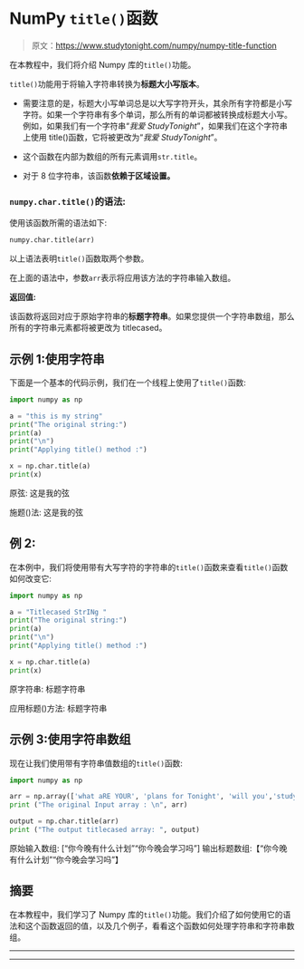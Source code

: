 # NumPy `title()`函数

> 原文：<https://www.studytonight.com/numpy/numpy-title-function>

在本教程中，我们将介绍 Numpy 库的`title()`功能。

`title()`功能用于将输入字符串转换为**标题大小写版本**。

*   需要注意的是，标题大小写单词总是以大写字符开头，其余所有字符都是小写字符。如果一个字符串有多个单词，那么所有的单词都被转换成标题大小写。例如，如果我们有一个字符串“*我爱 StudyTonight*”，如果我们在这个字符串上使用 title()函数，它将被更改为“*我爱 StudyTonight*”。

*   这个函数在内部为数组的所有元素调用`str.title`。

*   对于 8 位字符串，该函数**依赖于区域设置。**

### `numpy.char.title()`的语法:

使用该函数所需的语法如下:

```py
numpy.char.title(arr)
```

以上语法表明`title()`函数取两个参数。

在上面的语法中，参数`arr`表示将应用该方法的字符串输入数组。

**返回值:**

该函数将返回对应于原始字符串的**标题字符串**。如果您提供一个字符串数组，那么所有的字符串元素都将被更改为 titlecased。

## 示例 1:使用字符串

下面是一个基本的代码示例，我们在一个线程上使用了`title()`函数:

```py
import numpy as np  

a = "this is my string"
print("The original string:")
print(a)
print("\n")
print("Applying title() method :")  

x = np.char.title(a)
print(x)
```

原弦:
这是我的弦

施题()法:
这是我的弦

## 例 2:

在本例中，我们将使用带有大写字符的字符串的`title()`函数来查看`title()`函数如何改变它:

```py
import numpy as np  

a = "Titlecased StrINg "
print("The original string:")
print(a)
print("\n")
print("Applying title() method :")  

x = np.char.title(a)
print(x)
```

原字符串:
标题字符串

应用标题()方法:
标题字符串

## 示例 3:使用字符串数组

现在让我们使用带有字符串值数组的`title()`函数:

```py
import numpy as np

arr = np.array(['what aRE YOUR', 'plans for Tonight', 'will you','study tonight']) 
print ("The original Input array : \n", arr) 

output = np.char.title(arr)
print ("The output titlecased array: ", output)
```

原始输入数组:
[“你今晚有什么计划”“你今晚会学习吗”]
输出标题数组:【“你今晚有什么计划”“你今晚会学习吗”】

## 摘要

在本教程中，我们学习了 Numpy 库的`title()`功能。我们介绍了如何使用它的语法和这个函数返回的值，以及几个例子，看看这个函数如何处理字符串和字符串数组。

* * *

* * *